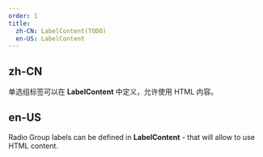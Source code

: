 ```yaml
---
order: 1
title:
  zh-CN: LabelContent(TODO)
  en-US: LabelContent
---
```


## zh-CN

单选组标签可以在 **LabelContent** 中定义，允许使用 HTML 内容。

## en-US

Radio Group labels can be defined in **LabelContent** - that will allow to use HTML content.
